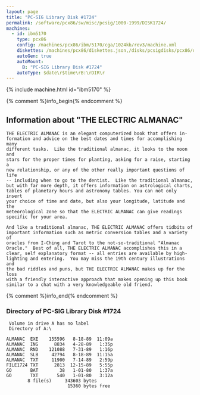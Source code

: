 ```yaml
---
layout: page
title: "PC-SIG Library Disk #1724"
permalink: /software/pcx86/sw/misc/pcsig/1000-1999/DISK1724/
machines:
  - id: ibm5170
    type: pcx86
    config: /machines/pcx86/ibm/5170/cga/1024kb/rev3/machine.xml
    diskettes: /machines/pcx86/diskettes.json,/disks/pcsigdisks/pcx86/diskettes.json
    autoGen: true
    autoMount:
      B: "PC-SIG Library Disk #1724"
    autoType: $date\r$time\rB:\rDIR\r
---
```


{% include machine.html id="ibm5170" %}

{% comment %}info_begin{% endcomment %}

## Information about "THE ELECTRIC ALMANAC"

    THE ELECTRIC ALMANAC is an elegant computerized book that offers in-
    formation and advice on the best dates and times for accomplishing many
    different tasks.  Like the traditional almanac, it looks to the moon and
    stars for the proper times for planting, asking for a raise, starting a
    new relationship, or any of the other really important questions of life
    -- including when to go to the dentist.  Like the traditional almanac,
    but with far more depth, it offers information on astrological charts,
    tables of planetary hours and astronomy tables. You can not only insert
    your choice of time and date, but also your longitude, latitude and the
    meteorological zone so that the ELECTRIC ALMANAC can give readings
    specific for your area.
    
    And like a traditional almanac, THE ELECTRIC ALMANAC offers tidbits of
    important information such as metric conversion tables and a variety of
    oracles from I-Ching and Tarot to the not-so-traditional "Almanac
    Oracle."  Best of all, THE ELECTRIC ALMANAC accomplishes this in a
    clear, self explanatory format -- all entries are available by high-
    lighting and entering.  You may miss the 19th century illustrations and
    the bad riddles and puns, but THE ELECTRIC ALMANAC makes up for the loss
    with a friendly interactive approach that makes opening up this book
    similar to a chat with a very knowledgeable old friend.
{% comment %}info_end{% endcomment %}


### Directory of PC-SIG Library Disk #1724

     Volume in drive A has no label
     Directory of A:\

    ALMANAC  EXE    155596   8-18-89  11:09a
    ALMANAC  ING      8834   4-28-89   1:35p
    ALMANAC  RND    121088   7-31-89   1:16p
    ALMANAC  SLB     42794   8-18-89  11:15a
    ALMANAC  TXT     11900   7-14-89   2:59p
    FILE1724 TXT      2813  12-15-89   5:55p
    GO       BAT        38   1-01-80   1:37a
    GO       TXT       540   1-01-80   3:12a
            8 file(s)     343603 bytes
                           15360 bytes free
